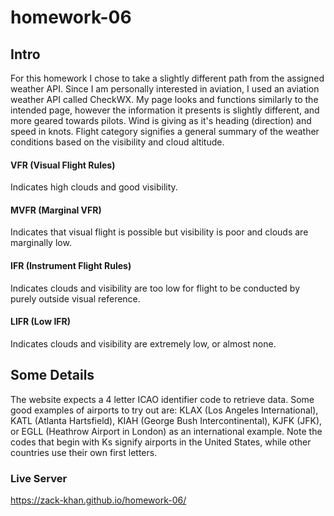 # homework-06

## Intro

For this homework I chose to take a slightly different path from the assigned weather API. Since I am personally interested in aviation, I used an aviation weather API called CheckWX. My page looks and functions similarly to the intended page, however the information it presents is slightly different, and more geared towards pilots. Wind is giving as it's heading (direction) and speed in knots. Flight category signifies a general summary of the weather conditions based on the visibility and cloud altitude. 

#### VFR (Visual Flight Rules) 
Indicates high clouds and good visibility.

#### MVFR (Marginal VFR) 
Indicates that visual flight is possible but visibility is poor and clouds are marginally low. 

#### IFR (Instrument Flight Rules) 
Indicates clouds and visibility are too low for flight to be conducted by purely outside visual reference. 

#### LIFR (Low IFR)
Indicates clouds and visibility are extremely low, or almost none.

## Some Details

The website expects a 4 letter ICAO identifier code to retrieve data. Some good examples of airports to try out are: KLAX (Los Angeles International), KATL (Atlanta Hartsfield), KIAH (George Bush Intercontinental), KJFK (JFK), or EGLL (Heathrow Airport in London) as an international example. Note the codes that begin with Ks signify airports in the United States, while other countries use their own first letters.

### Live Server
https://zack-khan.github.io/homework-06/
